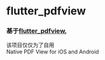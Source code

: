 # flutter_pdfview



### 基于[flutter_pdfview](https://github.com/endigo/flutter_pdfview "点击进入原项目"),
该项目仅仅为了自用  
Native PDF View for iOS and Android



